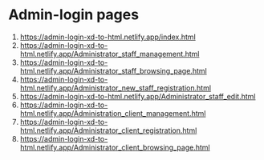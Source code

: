 <h1>
    Admin-login pages
</h1>

<ol>
    <li>
        <a href="https://admin-login-xd-to-html.netlify.app/index.html">https://admin-login-xd-to-html.netlify.app/index.html</a>
    </li>
    <li>
        <a href="https://admin-login-xd-to-html.netlify.app/Administrator_staff_management.html">https://admin-login-xd-to-html.netlify.app/Administrator_staff_management.html</a>
    </li>
    <li>
        <a href="https://admin-login-xd-to-html.netlify.app/Administrator_staff_browsing_page.html">https://admin-login-xd-to-html.netlify.app/Administrator_staff_browsing_page.html</a>
    </li>
    <li>
        <a href="https://admin-login-xd-to-html.netlify.app/Administrator_new_staff_registration.html">https://admin-login-xd-to-html.netlify.app/Administrator_new_staff_registration.html</a>
    </li>
    <li>
        <a href="https://admin-login-xd-to-html.netlify.app/Administrator_staff_edit.html">https://admin-login-xd-to-html.netlify.app/Administrator_staff_edit.html</a>
    </li>
    <li>
        <a href="https://admin-login-xd-to-html.netlify.app/Administration_client_management.html">https://admin-login-xd-to-html.netlify.app/Administration_client_management.html</a>
    </li>
    <li>
        <a href="https://admin-login-xd-to-html.netlify.app/Administrator_client_registration.html">https://admin-login-xd-to-html.netlify.app/Administrator_client_registration.html</a>
    </li>
    <li>
        <a href="https://admin-login-xd-to-html.netlify.app/Administrator_client_browsing_page.html">https://admin-login-xd-to-html.netlify.app/Administrator_client_browsing_page.html</a>
    </li>
</ol>